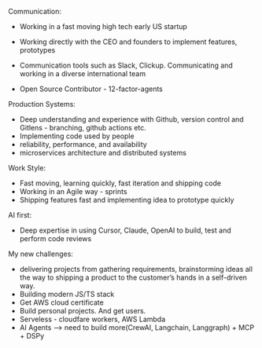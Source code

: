 Communication:
- Working in a fast moving high tech early US startup
- Working directly with the CEO and founders to implement features, prototypes
- Communication tools such as Slack, Clickup. Communicating and working in a diverse international team

- Open Source Contributor - 12-factor-agents

Production Systems:
- Deep understanding and experience with Github, version control and Gitlens - branching, github actions etc.
- Implementing code used by people
- reliability, performance, and availability
- microservices architecture and distributed systems

Work Style:
- Fast moving, learning quickly, fast iteration and shipping code
- Working in an Agile way - sprints
- Shipping features fast and implementing idea to prototype quickly

AI first:
- Deep expertise in using Cursor, Claude, OpenAI to build, test and perform code reviews

My new challenges:
-  delivering projects from gathering requirements, brainstorming ideas all the way to shipping a product to the customer’s hands in a self-driven way.
- Building modern JS/TS stack
- Get AWS cloud certificate
- Build personal projects. And get users.
- Serveless - cloudfare workers, AWS Lambda
- AI Agents --> need to build more(CrewAI, Langchain, Langgraph) + MCP + DSPy